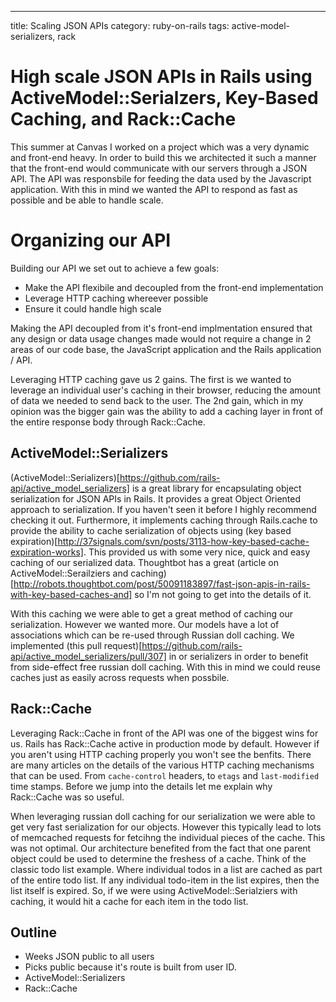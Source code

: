 ---
title: Scaling JSON APIs
category: ruby-on-rails
tags: active-model-serializers, rack

# High scale JSON APIs in Rails using ActiveModel::Serialzers, Key-Based Caching, and Rack::Cache

This summer at Canvas I worked on a project which was a very dynamic and front-end heavy. In order to build this we architected it such a manner that the front-end would communicate with our servers through a JSON API. The API was responsbile for feeding the data used by the Javascript application. With this in mind we wanted the API to respond as fast as possible and be able to handle scale.

# Organizing our API

Building our API we set out to achieve a few goals:

* Make the API flexibile and decoupled from the front-end implementation
* Leverage HTTP caching whereever possible
* Ensure it could handle high scale

Making the API decoupled from it's front-end implmentation ensured that any design or data usage changes made would not require a change in 2 areas of our code base, the JavaScript application and the Rails application / API.

Leveraging HTTP caching gave us 2 gains. The first is we wanted to leverage an individual user's caching in their browser, reducing the amount of data we needed to send back to the user. The 2nd gain, which in my opinion was the bigger gain was the ability to add a caching layer in front of the entire response body through Rack::Cache.

## ActiveModel::Serializers

(ActiveModel::Serializers)[https://github.com/rails-api/active_model_serializers] is a great library for encapsulating object serialization for JSON APIs in Rails. It provides a great Object Oriented approach to serialization. If you haven't seen it before I highly recommend checking it out. Furthermore, it implements caching through Rails.cache to provide the ability to cache serialization of objects using (key based expiration)[http://37signals.com/svn/posts/3113-how-key-based-cache-expiration-works]. This provided us with some very nice, quick and easy caching of our serialized data. Thoughtbot has a great (article on ActiveModel::Serailziers and caching)[http://robots.thoughtbot.com/post/50091183897/fast-json-apis-in-rails-with-key-based-caches-and] so I'm not going to get into the details of it.

With this caching we were able to get a great method of caching our serialization. However we wanted more. Our models have a lot of associations which can be re-used through Russian doll caching. We implemented (this pull request)[https://github.com/rails-api/active_model_serializers/pull/307] in or serializers in order to benefit from side-effect free russian doll caching. With this in mind we could reuse caches just as easily across requests when possbile.

## Rack::Cache

Leveraging Rack::Cache in front of the API was one of the biggest wins for us. Rails has Rack::Cache active in production mode by default. However if you aren't using HTTP caching properly you won't see the benfits. There are many articles on the details of the various HTTP caching mechanisms that can be used. From `cache-control` headers, to `etags` and `last-modified` time stamps. Before we jump into the details let me explain why Rack::Cache was so useful.


When leveraging russian doll caching for our serialization we were able to get very fast serialization for our objects. However this typically lead to lots of memcached requests for fetcihng the individual pieces of the cache. This was not optimal. Our architecture benefited from the fact that one parent object could be used to determine the freshess of a cache. Think of the classic todo list example. Where individual todos in a list are cached as part of the entire todo list. If any individual todo-item in the list expires, then the list itself is expired. So, if we were using ActiveModel::Serialziers with caching, it would hit a cache for each item in the todo list. 

## Outline
* Weeks JSON public to all users
* Picks public because it's route is built from user ID.
* ActiveModel::Serializers
* Rack::Cache